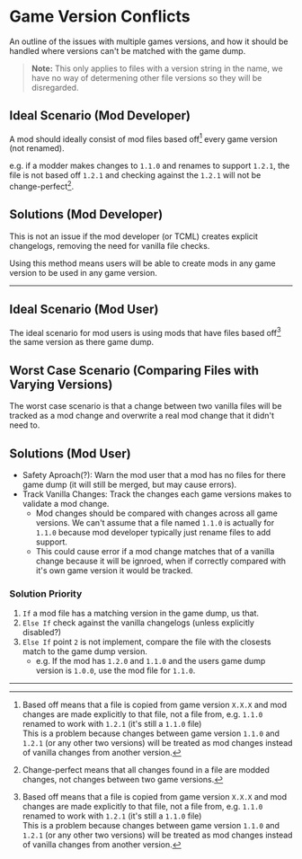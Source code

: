 # Game Version Conflicts

An outline of the issues with multiple games versions, and how it should be handled where versions can't be matched with the game dump.

> **Note:** This only applies to files with a version string in the name, we have no way of determening other file versions so they will be disregarded. 

## Ideal Scenario (Mod Developer)

A mod should ideally consist of mod files based off[^1] every game version (not renamed).

e.g. if a modder makes changes to `1.1.0` and renames to support `1.2.1`, the file is not based off `1.2.1` and checking against the `1.2.1` will not be change-perfect[^2].

## Solutions (Mod Developer)

This is not an issue if the mod developer (or TCML) creates explicit changelogs, removing the need for vanilla file checks.

Using this method means users will be able to create mods in any game version to be used in any game version.

---

## Ideal Scenario (Mod User)

The ideal scenario for mod users is using mods that have files based off[^1] the same version as there game dump.

## Worst Case Scenario (Comparing Files with Varying Versions)

The worst case scenario is that a change between two vanilla files will be tracked as a mod change and overwrite a real mod change that it didn't need to.

## Solutions (Mod User)

* Safety Aproach(?): Warn the mod user that a mod has no files for there game dump (it will still be merged, but may cause errors).
* Track Vanilla Changes: Track the changes each game versions makes to validate a mod change.
  * Mod changes should be compared with changes across all game versions. We can't assume that a file named `1.1.0` is actually for `1.1.0` because mod developer typically just rename files to add support.
  * This could cause error if a mod change matches that of a vanilla change because it will be ignroed, when if correctly compared with it's own game version it would be tracked.

### Solution Priority

1. `If` a mod file has a matching version in the game dump, us that.
2. `Else If` check against the vanilla changelogs (unless explicitly disabled?)
3. `Else If` point `2` is not implement, compare the file with the closests match to the game dump version.
   * e.g. If the mod has `1.2.0` and `1.1.0` and the users game dump version is `1.0.0`, use the mod file for `1.1.0`.

---

[^1]: Based off means that a file is copied from game version `X.X.X` and mod changes are made explicitly to that file, not a file from, e.g. `1.1.0` renamed to work with `1.2.1` (it's still a `1.1.0` file)<br>
      This is a problem because changes between game version `1.1.0` and `1.2.1` (or any other two versions) will be treated as mod changes instead of vanilla changes from another version.
[^2]: Change-perfect means that all changes found in a file are modded changes, not changes between two game versions.